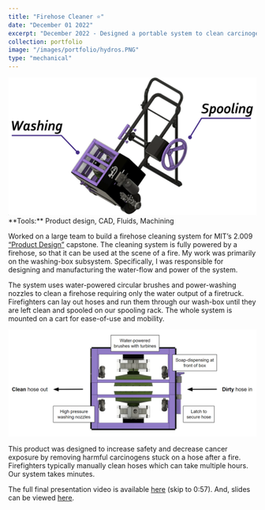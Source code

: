 ```yaml
---
title: "Firehose Cleaner ⭐"
date: "December 01 2022"
excerpt: "December 2022 - Designed a portable system to clean carcinogens off a firehose after a fire. The system is fully hydro-powered and has washing and spooling components."
collection: portfolio
image: "/images/portfolio/hydros.PNG"
type: "mechanical"
---
```


<img src="/images/portfolio/hydros_sys.PNG" width="550"/>

<br>
**Tools:** Product design, CAD, Fluids, Machining

Worked on a large team to build a firehose cleaning system for MIT’s 2.009 [“Product Design”](https://web.mit.edu/2.009/www/course_info/course_description.html) capstone. The cleaning system is fully powered by a firehose, so that it can be used at the scene of a fire. My work was primarily on the washing-box subsystem. Specifically, I was responsible for designing and manufacturing the water-flow and power of the system.

The system uses water-powered circular brushes and power-washing nozzles to clean a firehose requiring only the water output of a firetruck. Firefighters can lay out hoses and run them through our wash-box until they are left clean and spooled on our spooling rack. The whole system is mounted on a cart for ease-of-use and mobility.

<img src="/images/portfolio/hydros_cleaning_sys.PNG" width="650"/>

This product was designed to increase safety and decrease cancer exposure by removing harmful carcinogens stuck on a hose after a fire. Firefighters typically manually clean hoses which can take multiple hours. Our system takes minutes.

The full final presentation video is available [here](https://www.009move.com/webcast) (skip to 0:57). And, slides can be viewed [here](/files/hydros_presentation.pdf).